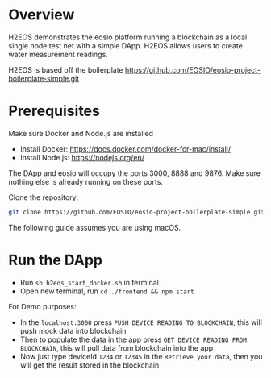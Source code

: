 # Overview
H2EOS demonstrates the eosio platform running a blockchain as a local single node test net with a simple DApp. H2EOS allows users to create water measurement readings.

H2EOS is based off the boilerplate https://github.com/EOSIO/eosio-project-boilerplate-simple.git

# Prerequisites

Make sure Docker and Node.js are installed

* Install Docker: https://docs.docker.com/docker-for-mac/install/
* Install Node.js: https://nodejs.org/en/

The DApp and eosio will occupy the ports 3000, 8888 and 9876. Make sure nothing else is already running on these ports.

Clone the repository:
```sh
git clone https://github.com/EOSIO/eosio-project-boilerplate-simple.git
```

The following guide assumes you are using macOS.

# Run the DApp

- Run `sh h2eos_start_docker.sh` in terminal
- Open new terminal, run `cd ./frontend && npm start`

For Demo purposes:
- In the `localhost:3000` press `PUSH DEVICE READING TO BLOCKCHAIN`, this will push mock data into blockchain
- Then to populate the data in the app press `GET DEVICE READING FROM BLOCKCHAIN`, this will pull data from blockchain into the app
- Now just type deviceId `1234` or `12345` in the `Retrieve your data`, then you will get the result stored in the blockchain